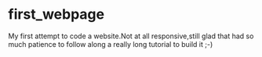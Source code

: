 # first_webpage
My first attempt to code a website.Not at all responsive,still glad that had so much patience to follow along a really long tutorial to build it ;-)
